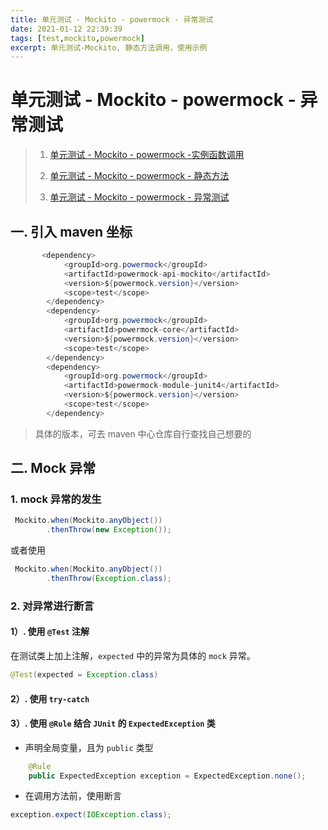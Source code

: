 ```yaml
---
title: 单元测试 - Mockito - powermock - 异常测试
date: 2021-01-12 22:39:39
tags: [test,mockito,powermock]
excerpt: 单元测试-Mockito, 静态方法调用，使用示例
---
```


# 单元测试 - Mockito - powermock - 异常测试

> 1. [单元测试 - Mockito - powermock -实例函数调用](https://starrier.starrier.org/blogs/test-mockito-method.html)
>
> 2. [单元测试 - Mockito - powermock - 静态方法](https://starrier.starrier.org/blogs/test-mockito-static.html)
>
> 3. [单元测试 - Mockito - powermock - 异常测试](https://starrier.starrier.org/blogs/test-mockito-exception.html)


## 一. 引入 maven 坐标
```java
       <dependency>
            <groupId>org.powermock</groupId>
            <artifactId>powermock-api-mockito</artifactId>
            <version>${powermock.version}</version>
            <scope>test</scope>
        </dependency>
        <dependency>
            <groupId>org.powermock</groupId>
            <artifactId>powermock-core</artifactId>
            <version>${powermock.version}</version>
            <scope>test</scope>
        </dependency>
        <dependency>
            <groupId>org.powermock</groupId>
            <artifactId>powermock-module-junit4</artifactId>
            <version>${powermock.version}</version>
            <scope>test</scope>
        </dependency>
```

> 具体的版本，可去 maven 中心仓库自行查找自己想要的

## 二. Mock 异常

### 1. mock 异常的发生
```java
 Mockito.when(Mockito.anyObject())
        .thenThrow(new Exception());
```

或者使用

```java
 Mockito.when(Mockito.anyObject())
        .thenThrow(Exception.class);
```

### 2. 对异常进行断言

####  1）. 使用 `@Test` 注解
在测试类上加上注解，`expected` 中的异常为具体的  `mock`  异常。
```java
@Test(expected = Exception.class)
```

####  2）. 使用 `try-catch`

#### 3）.  使用 `@Rule`  结合 `JUnit` 的 `ExpectedException` 类

-  声明全局变量，且为 `public` 类型
```java
    @Rule
    public ExpectedException exception = ExpectedException.none();
```

- 在调用方法前，使用断言

```java
exception.expect(IOException.class);
```
